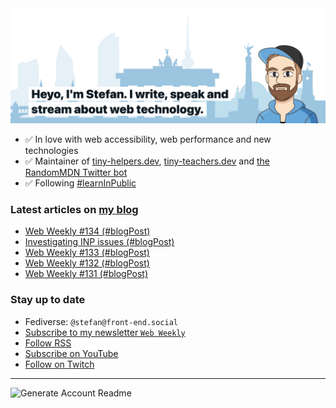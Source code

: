 <img alt="Heyo, I'm Stefan. I write and speak about web technology." src="https://raw.githubusercontent.com/stefanjudis/stefanjudis/main/screenshot.png">

- ✅ In love with web accessibility, web performance and new technologies
- ✅ Maintainer of [tiny-helpers.dev](https://tiny-helpers.dev), [tiny-teachers.dev](https://tiny-teachers.dev/) and [the RandomMDN Twitter bot](https://twitter.com/randomMDN)
- ✅ Following [#learnInPublic](https://www.stefanjudis.com/today-i-learned/)
### Latest articles on [my blog](https://www.stefanjudis.com)

<!-- BLOG-POST-LIST:START -->
- [Web Weekly #134 &lpar;#blogPost&rpar;](https://www.stefanjudis.com/blog/web-weekly-134/)
- [Investigating INP issues &lpar;#blogPost&rpar;](https://www.stefanjudis.com/blog/investigating-inp-issues/)
- [Web Weekly #133 &lpar;#blogPost&rpar;](https://www.stefanjudis.com/blog/web-weekly-133/)
- [Web Weekly #132 &lpar;#blogPost&rpar;](https://www.stefanjudis.com/blog/web-weekly-132/)
- [Web Weekly #131 &lpar;#blogPost&rpar;](https://www.stefanjudis.com/blog/web-weekly-131/)
<!-- BLOG-POST-LIST:END -->

### Stay up to date

- Fediverse: `@stefan@front-end.social`
- [Subscribe to my newsletter `Web Weekly`](https://webweekly.email/)
- [Follow RSS](https://www.stefanjudis.com/feeds/)
- [Subscribe on YouTube](https://youtube.com/c/stefanjudis)
- [Follow on Twitch](https://www.twitch.tv/stefanjudis)

---

![Generate Account Readme](https://github.com/stefanjudis/stefanjudis/workflows/Generate%20Account%20Readme/badge.svg)
